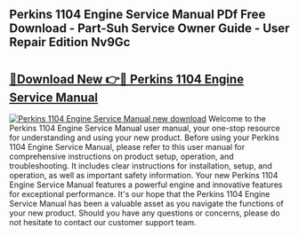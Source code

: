 ## Perkins 1104 Engine Service Manual PDf Free Download - Part-Suh Service Owner Guide - User Repair Edition Nv9Gc

# <h2><a href="http://bc55927.oget.top/?id=Perkins+1104+Engine+Service+Manual">🔗Download New 👉🔴 Perkins 1104 Engine Service Manual</a></h2>

[![Perkins 1104 Engine Service Manual new download](https://i.imgur.com/5g1atiW.png)](http://bc55927.oget.top/?id=Perkins+1104+Engine+Service+Manual)
Welcome to the Perkins 1104 Engine Service Manual user manual, your one-stop resource for understanding and using your new product. Before using your Perkins 1104 Engine Service Manual, please refer to this user manual for comprehensive instructions on product setup, operation, and troubleshooting. It includes clear instructions for installation, setup, and operation, as well as important safety information. Your new Perkins 1104 Engine Service Manual features a powerful engine and innovative features for exceptional performance. It's our hope that the Perkins 1104 Engine Service Manual has been a valuable asset as you navigate the functions of your new product. Should you have any questions or concerns, please do not hesitate to contact our customer support team.
